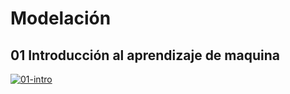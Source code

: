 # Modelación

## 01 Introducción al aprendizaje de maquina
[![01-intro](https://colab.research.google.com/assets/colab-badge.svg)](https://colab.research.google.com/github/davidbetancur8/Biomedica/blob/master/ds_2021/03-modelacion/01-intro.ipynb)
